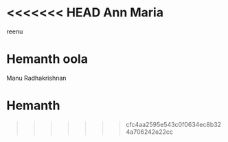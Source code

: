<<<<<<< HEAD
Ann Maria
=======

reenu
# Hemanth oola


Manu Radhakrishnan

# Hemanth 

>>>>>>> cfc4aa2595e543c0f0634ec8b324a706242e22cc
